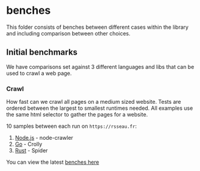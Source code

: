 # benches

This folder consists of benches between different cases within the library and including comparison between other choices.

## Initial benchmarks

We have comparisons set against 3 different languages and libs that can be used to crawl a web page.

### Crawl

How fast can we crawl all pages on a medium sized website. Tests are ordered between the largest to smallest runtimes needed. All examples use the same html selector to gather the pages for a website.

10 samples between each run on `https://rsseau.fr`:

1. [Node.js](./node_crawler.rs) - node-crawler
1. [Go](./go_crolly.rs) - Crolly
1. [Rust](./crawl.rs) - Spider

You can view the latest [benches here](./BENCHMARKS.md)
